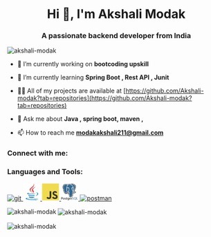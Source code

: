<h1 align="center">Hi 👋, I'm Akshali Modak</h1>
<h3 align="center">A passionate backend developer from India</h3>

<p align="left"> <img src="https://komarev.com/ghpvc/?username=akshali-modak&label=Profile%20views&color=0e75b6&style=flat" alt="akshali-modak" /> </p>

- 🔭 I’m currently working on **bootcoding upskill**

- 🌱 I’m currently learning **Spring Boot , Rest API , Junit**

- 👨‍💻 All of my projects are available at [https://github.com/Akshali-modak?tab=repositories](https://github.com/Akshali-modak?tab=repositories)

- 💬 Ask me about **Java , spring boot, maven ,**

- 📫 How to reach me **modakakshali211@gmail.com**

<h3 align="left">Connect with me:</h3>
<p align="left">
</p>

<h3 align="left">Languages and Tools:</h3>
<p align="left"> <a href="https://git-scm.com/" target="_blank" rel="noreferrer"> <img src="https://www.vectorlogo.zone/logos/git-scm/git-scm-icon.svg" alt="git" width="40" height="40"/> </a> <a href="https://www.java.com" target="_blank" rel="noreferrer"> <img src="https://raw.githubusercontent.com/devicons/devicon/master/icons/java/java-original.svg" alt="java" width="40" height="40"/> </a> <a href="https://developer.mozilla.org/en-US/docs/Web/JavaScript" target="_blank" rel="noreferrer"> <img src="https://raw.githubusercontent.com/devicons/devicon/master/icons/javascript/javascript-original.svg" alt="javascript" width="40" height="40"/> </a> <a href="https://www.postgresql.org" target="_blank" rel="noreferrer"> <img src="https://raw.githubusercontent.com/devicons/devicon/master/icons/postgresql/postgresql-original-wordmark.svg" alt="postgresql" width="40" height="40"/> </a> <a href="https://postman.com" target="_blank" rel="noreferrer"> <img src="https://www.vectorlogo.zone/logos/getpostman/getpostman-icon.svg" alt="postman" width="40" height="40"/> </a> </p>

<p><img align="left" src="https://github-readme-stats.vercel.app/api/top-langs?username=akshali-modak&show_icons=true&locale=en&layout=compact" alt="akshali-modak" /></p>

<p>&nbsp;<img align="center" src="https://github-readme-stats.vercel.app/api?username=akshali-modak&show_icons=true&locale=en" alt="akshali-modak" /></p>

<p><img align="center" src="https://github-readme-streak-stats.herokuapp.com/?user=akshali-modak&" alt="akshali-modak" /></p>
